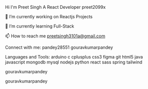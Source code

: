 Hi I'm Preet Singh
A React Developer
preet2099x

🔭 I’m currently working on Reactjs Projects

🌱 I’m currently learning Full-Stack

📫 How to reach me preetsingh3101a@gmail.com

Connect with me:
pandey28551 gouravkumarpandey

Languages and Tools:
arduino c cplusplus css3 figma git html5 java javascript mongodb mysql nodejs python react sass spring tailwind

gouravkumarpandey

 gouravkumarpandey
